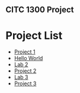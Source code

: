 ## CITC 1300 Project

<h1>Project List</h1>

<ul>
    <li><a href="project1/index.html" target="_blank">Project 1</a></li>
    <li><a href="hello_world/index.html" target="_blank">Hello World</a></li>
    <li><a href="Lab2/index.html" target="_blank">Lab 2</a></li>
    <li><a href="project2/index.html" target="_blank">Project 2</a></li>
    <li><a href="Lab3/index.html" target="_blank">Lab 3</a></li>
    <li><a href="project3/index.html" target="_blank">Project 3</a></li>
</ul>